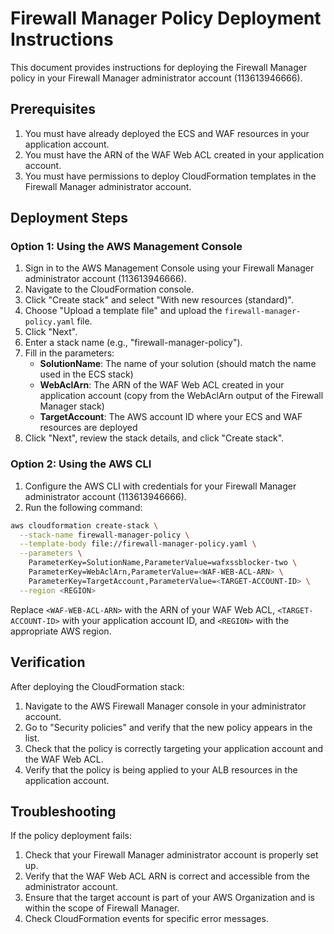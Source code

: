 # Firewall Manager Policy Deployment Instructions

This document provides instructions for deploying the Firewall Manager policy in your Firewall Manager administrator account (113613946666).

## Prerequisites

1. You must have already deployed the ECS and WAF resources in your application account.
2. You must have the ARN of the WAF Web ACL created in your application account.
3. You must have permissions to deploy CloudFormation templates in the Firewall Manager administrator account.

## Deployment Steps

### Option 1: Using the AWS Management Console

1. Sign in to the AWS Management Console using your Firewall Manager administrator account (113613946666).
2. Navigate to the CloudFormation console.
3. Click "Create stack" and select "With new resources (standard)".
4. Choose "Upload a template file" and upload the `firewall-manager-policy.yaml` file.
5. Click "Next".
6. Enter a stack name (e.g., "firewall-manager-policy").
7. Fill in the parameters:
   - **SolutionName**: The name of your solution (should match the name used in the ECS stack)
   - **WebAclArn**: The ARN of the WAF Web ACL created in your application account (copy from the WebAclArn output of the Firewall Manager stack)
   - **TargetAccount**: The AWS account ID where your ECS and WAF resources are deployed
8. Click "Next", review the stack details, and click "Create stack".

### Option 2: Using the AWS CLI

1. Configure the AWS CLI with credentials for your Firewall Manager administrator account (113613946666).
2. Run the following command:

```bash
aws cloudformation create-stack \
  --stack-name firewall-manager-policy \
  --template-body file://firewall-manager-policy.yaml \
  --parameters \
    ParameterKey=SolutionName,ParameterValue=wafxssblocker-two \
    ParameterKey=WebAclArn,ParameterValue=<WAF-WEB-ACL-ARN> \
    ParameterKey=TargetAccount,ParameterValue=<TARGET-ACCOUNT-ID> \
  --region <REGION>
```

Replace `<WAF-WEB-ACL-ARN>` with the ARN of your WAF Web ACL, `<TARGET-ACCOUNT-ID>` with your application account ID, and `<REGION>` with the appropriate AWS region.

## Verification

After deploying the CloudFormation stack:

1. Navigate to the AWS Firewall Manager console in your administrator account.
2. Go to "Security policies" and verify that the new policy appears in the list.
3. Check that the policy is correctly targeting your application account and the WAF Web ACL.
4. Verify that the policy is being applied to your ALB resources in the application account.

## Troubleshooting

If the policy deployment fails:

1. Check that your Firewall Manager administrator account is properly set up.
2. Verify that the WAF Web ACL ARN is correct and accessible from the administrator account.
3. Ensure that the target account is part of your AWS Organization and is within the scope of Firewall Manager.
4. Check CloudFormation events for specific error messages.
